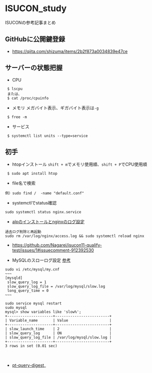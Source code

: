 # ISUCON_study
ISUCONの参考記事まとめ

## GitHubに公開鍵登録
 - https://qiita.com/shizuma/items/2b2f873a0034839e47ce

## サーバーの状態把握
 - CPU
 ```
  $ lscpu
  または、
  $ cat /proc/cpuinfo
 ```
 
 - メモリ
 メガバイト表示、ギガバイト表示は`-g`
 ```
  $ free -m
 ```
 
 - サービス
 ```
  $ systemctl list units --type=service
 ```

## 初手
 - htopインストール
 `shift + m`でメモリ使用順、`shift + P`でCPU使用順
 ```
  $ sudo apt install htop
 ```
 - file名で検索
 ```
 例）sudo find /  -name "default.conf"
 ```
 
 - systemctlでstatus確認
 ```
 sudo systemctl status nginx.service
 ```
 - [alpのインストールとnginxのログ設定](https://nishinatoshiharu.com/install-alp-to-nginx/)
 ```
 過去ログ削除と再起動
 sudo rm /var/log/nginx/access.log && sudo systemctl reload nginx
 ```
 
 - https://github.com/Nagarei/isucon11-qualify-test/issues/1#issuecomment-912392530

 - MySQLのスローログ設定
 [参考](https://nishinatoshiharu.com/mysql-slow-query-log/)
 ```
 sudo vi /etc/mysql/my.cnf
 ~~~
 [mysqld]
  slow_query_log = 1
  slow_query_log_file = /var/log/mysql/slow.log
  long_query_time = 0
 ~~~
 
 sudo service mysql restart
 sudo mysql
 mysql> show variables like 'slow%';
+---------------------+-------------------------+
| Variable_name       | Value                   |
+---------------------+-------------------------+
| slow_launch_time    | 2                       |
| slow_query_log      | ON                      |
| slow_query_log_file | /var/log/mysql/slow.log |
+---------------------+-------------------------+
3 rows in set (0.01 sec)

 ```
 　
  - [pt-query-digest](https://nishinatoshiharu.com/percona-slowquerylog/)_
